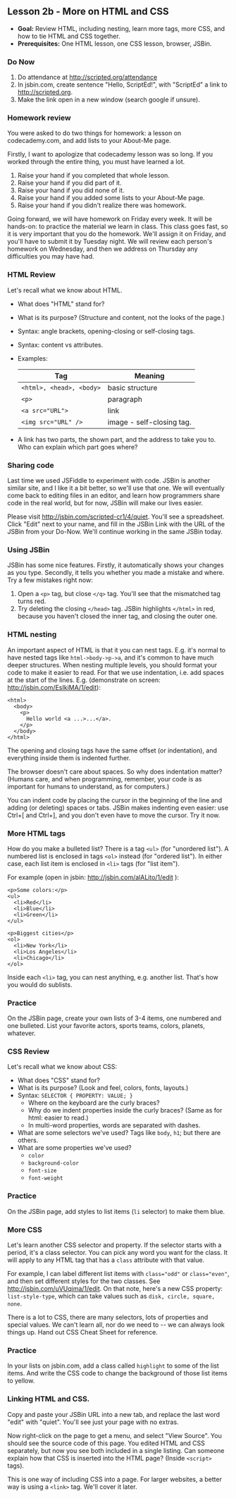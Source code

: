 Lesson 2b - More on HTML and CSS
--------------------------------

- **Goal:** Review HTML, including nesting, learn more tags, more CSS, and how to tie HTML and CSS together.
- **Prerequisites:** One HTML lesson, one CSS lesson, browser, JSBin.

### Do Now
1. Do attendance at http://scripted.org/attendance
2. In jsbin.com, create sentence "Hello, ScriptEd!", with "ScriptEd" a link to http://scripted.org.
3. Make the link open in a new window (search google if unsure).

### Homework review

You were asked to do two things for homework: a lesson on codecademy.com, and add lists to your About-Me page.

Firstly, I want to apologize that codecademy lesson was so long. If you worked through the entire thing, you must have learned a lot.

1. Raise your hand if you completed that whole lesson.
2. Raise your hand if you did part of it.
3. Raise your hand if you did none of it.
4. Raise your hand if you added some lists to your About-Me page.
5. Raise your hand if you didn't realize there was homework.

Going forward, we will have homework on Friday every week. It will be hands-on: to practice the material we learn in class. This class goes fast, so it is very important that you do the homework. We'll assign it on Friday, and you'll have to submit it by Tuesday night. We will review each person's homework on Wednesday, and then we address on Thursday any difficulties you may have had.


### HTML Review

Let's recall what we know about HTML.
* What does "HTML" stand for?
* What is its purpose? (Structure and content, not the looks of the page.)
* Syntax: angle brackets, opening-closing or self-closing tags.
* Syntax: content vs attributes.
* Examples:

   Tag | Meaning
   -------------------------|----------------
   `<html>, <head>, <body>` | basic structure
    `<p>` | paragraph
    `<a src="URL">` | link
    `<img src="URL" />` | image - self-closing tag.

* A link has two parts, the shown part, and the address to take you to. Who can explain which part goes where?

### Sharing code

Last time we used JSFiddle to experiment with code. JSBin is another similar site, and I like it a bit better, so we'll use that one. We will eventually come back to editing files in an editor, and learn how programmers share code in the real world, but for now, JSBin will make our lives easier.

Please visit http://jsbin.com/scripted-cr1/4/quiet. You'll see a spreadsheet. Click "Edit" next to your name, and fill in the JSBin Link with the URL of the JSBin from your Do-Now. We'll continue working in the same JSBin today.

### Using JSBin

JSBin has some nice features. Firstly, it automatically shows your changes as you type. Secondly, it tells you whether you made a mistake and where. Try a few mistakes right now:

1. Open a `<p>` tag, but close `</q>` tag. You'll see that the mismatched tag turns red.
2. Try deleting the closing `</head>` tag. JSBin highlights `</html>` in red, because you haven't closed the inner tag, and closing the outer one.

### HTML nesting

An important aspect of HTML is that it you can nest tags. E.g. it's normal to have nested tags like `html->body->p->a`, and it's common to have much deeper structures. When nesting multiple levels, you should format your code to make it easier to read. For that we use indentation, i.e. add spaces at the start of the lines. E.g. (demonstrate on screen: http://jsbin.com/EsIkiMA/1/edit):

    <html>
      <body>
        <p>
          Hello world <a ...>...</a>.
        </p>
      </body>
    </html>
   
The opening and closing tags have the same offset (or indentation), and everything inside them is indented further.

The browser doesn't care about spaces. So why does indentation matter? (Humans care, and when programming, remember, your code is as important for humans to understand, as for computers.)

You can indent code by placing the cursor in the beginning of the line and adding (or deleting) spaces or tabs. JSBin makes indenting even easier: use Ctrl+[ and Ctrl+], and you don't even have to move the cursor. Try it now.

### More HTML tags

How do you make a bulleted list? There is a tag `<ul>` (for "unordered list"). A numbered list is enclosed in tags `<ol>` instead (for "ordered list"). In either case, each list item is enclosed in `<li>` tags (for "list item").

For example (open in jsbin: http://jsbin.com/alALito/1/edit ):

    <p>Some colors:</p>
    <ul>
      <li>Red</li>
      <li>Blue</li>
      <li>Green</li>
    </ul>
    
    <p>Biggest cities</p>
    <ol>
      <li>New York</li>
      <li>Los Angeles</li>
      <li>Chicago</li>
    </ol>
    
Inside each `<li>` tag, you can nest anything, e.g. another list. That's how you would do sublists.

### Practice

On the JSBin page, create your own lists of 3-4 items, one numbered and one bulleted. List your favorite actors, sports teams, colors, planets, whatever.

### CSS Review

Let's recall what we know about CSS:
* What does "CSS" stand for?
* What is its purpose? (Look and feel, colors, fonts, layouts.)
* Syntax: `SELECTOR { PROPERTY: VALUE; }`
  * Where on the keyboard are the curly braces?
  * Why do we indent properties inside the curly braces? (Same as for html: easier to read.)
  * In multi-word properties, words are separated with dashes.
* What are some selectors we've used? Tags like `body`, `h1`; but there are others.
* What are some properties we've used?
  * `color`
  * `background-color`
  * `font-size`
  * `font-weight`

### Practice

On the JSBin page, add styles to list items (`li` selector) to make them blue.

### More CSS

Let's learn another CSS selector and property. If the selector starts with a period, it's a class selector. You can pick any word you want for the class. It will apply to any HTML tag that has a `class` attribute with that value.

For example, I can label different list items with `class="odd"` or `class="even"`, and then set different styles for the two classes. See http://jsbin.com/uVUqima/1/edit. On that note, here's a new CSS property: `list-style-type`, which can take values such as `disk, circle, square, none`.

There is a lot to CSS, there are many selectors, lots of properties and special values. We can't learn all, nor do we need to -- we can always look things up. Hand out CSS Cheat Sheet for reference.

### Practice

In your lists on jsbin.com, add a class called `highlight` to some of the list items. And write the CSS code to change the background of those list items to yellow.

### Linking HTML and CSS.

Copy and paste your JSBin URL into a new tab, and replace the last word "edit" with "quiet". You'll see just your page with no extras.

Now right-click on the page to get a menu, and select "View Source". You should see the source code of this page.  You edited HTML and CSS separately, but now you see both included in a single listing. Can someone explain how that CSS is inserted into the HTML page? (Inside `<script>` tags).

This is one way of including CSS into a page. For larger websites, a better way is using a `<link>` tag. We'll cover it later.
